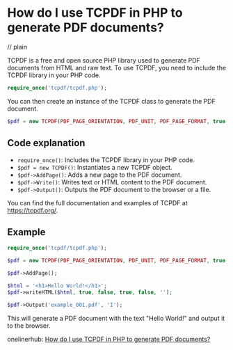 # How do I use TCPDF in PHP to generate PDF documents?
// plain

TCPDF is a free and open source PHP library used to generate PDF documents from HTML and raw text. To use TCPDF, you need to include the TCPDF library in your PHP code.

```php
require_once('tcpdf/tcpdf.php');
```

You can then create an instance of the TCPDF class to generate the PDF document.

```php
$pdf = new TCPDF(PDF_PAGE_ORIENTATION, PDF_UNIT, PDF_PAGE_FORMAT, true, 'UTF-8', false);
```

## Code explanation

- `require_once()`: Includes the TCPDF library in your PHP code.
- `$pdf = new TCPDF()`: Instantiates a new TCPDF object.
- `$pdf->AddPage()`: Adds a new page to the PDF document.
- `$pdf->Write()`: Writes text or HTML content to the PDF document.
- `$pdf->Output()`: Outputs the PDF document to the browser or a file.

You can find the full documentation and examples of TCPDF at https://tcpdf.org/.

## Example


```php
require_once('tcpdf/tcpdf.php');

$pdf = new TCPDF(PDF_PAGE_ORIENTATION, PDF_UNIT, PDF_PAGE_FORMAT, true, 'UTF-8', false);

$pdf->AddPage();

$html = '<h1>Hello World!</h1>';
$pdf->writeHTML($html, true, false, true, false, '');

$pdf->Output('example_001.pdf', 'I');
```

This will generate a PDF document with the text "Hello World!" and output it to the browser.

onelinerhub: [How do I use TCPDF in PHP to generate PDF documents?](https://onelinerhub.com/php-tcpdf/how-do-i-use-tcpdf-in-php-to-generate-pdf-documents)